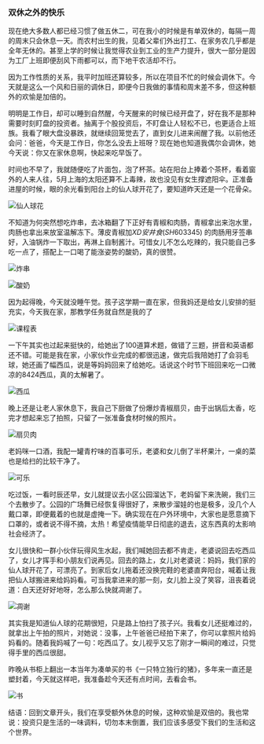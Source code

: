### 双休之外的快乐

现在绝大多数人都已经习惯了做五休二，可在我小的时候是有单双休的，每隔一周的周末只会休息一天。而农村出生的我，见着父辈们外出打工、在家务农几乎都是全年无休的。甚至上学的时候让我觉得农业到工业的生产力提升，很大一部分是因为工厂上班即便刮风下雨都可以，而下地干农活却不行。

因为工作性质的关系，我平时加班还算较多，所以在项目不忙的时候会调休下。今天就是这么一个风和日丽的调休日，即便今日我做的事情和周末差不多，但这种额外的欢愉是加倍的。

明明是工作日，却可以睡到自然醒，今天醒来的时候已经开盘了，好在我不是那种需要时刻盯盘的投资者。抽离于个股投资后，不盯盘让人轻松不已，也更适合上班族。我看了眼大盘没暴跌，就继续回笼觉去了，直到女儿进来闹醒了我。以前他还会问：爸爸，今天是工作日，你怎么没去上班呀？现在她也知道我偶尔会调休，她今天说：你又在家休息啊，快起来吃早饭了。

时间也不早了，我就随便吃了片面包，泡了杯茶。站在阳台上捧着个茶杯，看着窗外的人来人往，5月上海的太阳还算不上毒辣，故也没见有女生撑遮阳伞。正准备进屋的时候，眼的余光看到阳台上的仙人球开花了，要知道昨天还是一个花骨朵。

![仙人球花](../img/dobule-happy-1.jpg)

不知道为何突然想吃炸串，去冰箱翻了下正好有青椒和肉肠，青椒拿出来泡水里，肉肠也拿出来放室温解冻下。薄皮青椒加$XD安井食(SH603345)$ 的肉肠用牙签串好，入油锅炸一下取出，再淋上自制酱汁。可惜女儿不怎么吃辣的，我只能自己多吃一点了，搭配上一口喝了能涨姿势的酸奶，真的很赞。

![炸串](../img/dobule-happy-2.jpg)

![酸奶](../img/dobule-happy-0.jpg)

因为起得晚，今天就没睡午觉。孩子这学期一直在家，但我妈还是给女儿安排的挺充实，今天我在家，那教学任务就自然是我的了

![课程表](../img/dobule-happy-3.jpg)

一下午其实也过起来挺快的，给她出了100道算术题，做错了三题，拼音和英语都还不错。可能是我在家，小家伙作业完成的都很迅速，做完后我陪她打了会羽毛球，她还画了幅西瓜，说是等妈妈回来了给她吃。话说这个时节下班回来吃一口微凉的8424西瓜，真的太解暑了。

![西瓜](../img/dobule-happy-4.jpg)

晚上还是让老人家休息下，我自己下厨做了份爆炒青椒扇贝，由于出锅后太香，吃完才想起来忘了拍照，只留了一张准备食材时候的照片。

![扇贝肉](../img/dobule-happy-5.jpg)

老妈咪一口酒，我配一罐青柠味的百事可乐，老婆和女儿倒了半杯果汁，一桌的菜也是给扫的比较干净了。

![可乐](../img/dobule-happy-6.jpg)

吃过饭，一看时辰还早，女儿就提议去小区公园溜达下，老妈留下来洗碗，我们三个去散步了。公园的广场舞已经恢复得很好了，来散步溜娃的也是极多，没几个人戴口罩，即便戴着的也就是虚掩一下。确实现在在户外环境中，大家也是愿意摘下口罩的，或者说不得不摘，太热！希望疫情能早日彻底的退去，这东西真的太影响社会经济了。

女儿很快和一群小伙伴玩得风生水起，我们喊她回去都不肯走，老婆说回去吃西瓜了，女儿才挥手和小朋友们说再见。回去的路上，女儿对老婆说：妈妈，我们家的仙人球开花了，可漂亮了。到家后女儿拖着还没换完鞋的老婆直奔阳台，喊着让我把仙人球搬进来给妈妈看。可当我拿进来的那一刻，女儿脸上没了笑容，沮丧着说道：白天还好好地呀，怎么那么快就凋谢了。

![凋谢](../img/dobule-happy-7.jpg)

其实我是知道仙人球的花期很短，只是路上怕扫了孩子兴。我看女儿还挺难过的，就拿出上午拍的照片，对她说：没事，上午爸爸已经拍下来了，你可以拿照片给妈妈看的。随着我妈喊了一句：吃西瓜了。女儿视乎又忘了刚才一瞬间的难过，只觉得手里的西瓜很甜。

昨晚从书柜上翻出一本当年为凑单买的书《一只特立独行的猪》，多年来一直还是塑封着，今天就这样吧，我准备趁今天还有点时间，去看会书。

![书](../img/dobule-happy-8.jpg)

结语：回到文章开头，我们在享受额外休息的时候，这种欢愉是双倍的。我也常说：投资只是生活的一味调料，切勿本末倒置，我们应该多感受下我们的生活和这个世界。